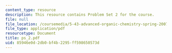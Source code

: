 ```yaml
---
content_type: resource
description: This resource contains Problem Set 2 for the course.
file: null
file_location: /coursemedia/5-43-advanced-organic-chemistry-spring-2007/85946e0d2db0bf4b2295ff598650573d_ps_2.pdf
file_type: application/pdf
resourcetype: Document
title: ps_2.pdf
uid: 85946e0d-2db0-bf4b-2295-ff598650573d
---
```

